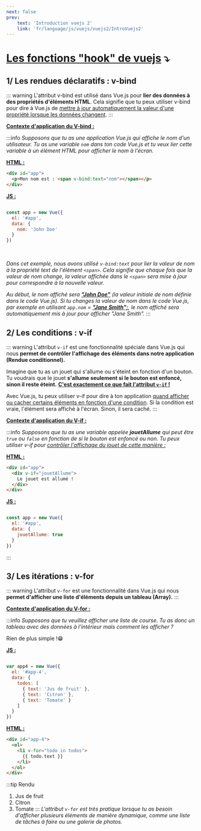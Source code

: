 ```yaml
---
next: false
prev: 
    text: 'Introduction vuejs 2'
    link: 'fr/language/js/vuejs/vuejs2/IntroVuejs2'
---
```

# <u>Les fonctions "hook" de vuejs</u> ⤵️

## 1/ Les rendues déclaratifs : v-bind 
::: warning
L'attribut v-bind est utilisé dans Vue.js pour **lier des données à des propriétés d'éléments HTML**. Cela signifie que tu peux utiliser v-bind pour dire à Vue.js de <u>mettre à jour automatiquement la valeur d'une propriété lorsque les données changent</u>.
:::

<u>**Contexte d'application du V-bind :**</u>

:::info
*Supposons que tu as une application Vue.js qui affiche le nom d'un utilisateur. Tu as une variable `nom` dans ton code Vue.js et tu veux lier cette variable à un élément HTML pour afficher le nom à l'écran.*

<u>**HTML :**</u>

```html
<div id="app">
  <p>Mon nom est : <span v-bind:text="nom"></span></p>
</div>
```

<u>**JS :**</u>

```js

const app = new Vue({
  el: '#app',
  data: {
    nom: 'John Doe'
  }
})

```
<br/>

*Dans cet exemple, nous avons utilisé `v-bind:text` pour lier la valeur de nom à la propriété text de l'élément `<span>`. Cela signifie que chaque fois que la valeur de nom change, la valeur affichée dans le `<span>` sera mise à jour pour correspondre à la nouvelle valeur.*

*Au début, le nom affiché sera <u>**"John Doe"**</u> (la valeur initiale de nom définie dans le code Vue.js). Si tu changes la valeur de nom dans le code Vue.js, par exemple en utilisant `app.nom` = <u>**"Jane Smith";**</u>, le nom affiché sera automatiquement mis à jour pour afficher "Jane Smith".*
:::
<br/>

## 2/ Les conditions : v-if 

::: warning
L'attribut `v-if` est une fonctionnalité spéciale dans Vue.js qui nous **permet de contrôler l'affichage des éléments dans notre application (Rendue conditionnel).**

Imagine que tu as un jouet qui s'allume ou s'éteint en fonction d'un bouton. Tu voudrais que le jouet **s'allume seulement si le bouton est enfoncé, sinon il reste éteint.** <u>**C'est exactement ce que fait l'attribut `v-if` !**</u>

Avec Vue.js, tu peux utiliser v-if pour dire à ton application <u>quand afficher ou cacher certains éléments en fonction d'une condition</u>. Si la condition est vraie, l'élément sera affiché à l'écran. Sinon, il sera caché.
:::

<u>**Contexte d'application du V-if :**</u>

:::info
*Supposons que tu as une variable appelée **jouetAllume** qui peut être `true` ou `false` en fonction de si le bouton est enfoncé ou non. Tu peux utiliser v-if pour <u>contrôler l'affichage du jouet de cette manière :</u>*

<u>**HTML :**</u>

```html
<div id="app">
  <div v-if="jouetAllume">
    Le jouet est allumé !
  </div>
</div>
```

<u>**JS :**</u>
```js

const app = new Vue({
  el: '#app',
  data: {
    jouetAllume: true
  }
})
```

:::

## 3/ Les itérations : v-for 

::: warning
L'attribut `v-for` est une fonctionnalité dans Vue.js qui nous **permet d'afficher une liste d'éléments depuis un tableau (Array).**
:::

<u>**Contexte d'application du V-for :**</u>

:::info
*Supposons que tu veuillez afficher une liste de course. Tu as donc un tableau avec des données à l'intérieur mais comment les afficher ?*

Rien de plus simple !😁

<u>**JS :**</u>
```js

var app4 = new Vue({
  el: '#app-4',
  data: {
    todos: [
      { text: 'Jus de fruit' },
      { text: 'Citron' },
      { text: 'Tomate' }
    ]
  }
})
```

<u>**HTML :**</u>

```html
<div id="app-4">
  <ol>
    <li v-for="todo in todos">
      {{ todo.text }}
    </li>
  </ol>
</div>
```
:::tip Rendu
1. Jus de fruit
2. Citron
3. Tomate
:::
*L'attribut `v-for` est très pratique lorsque tu as besoin d'afficher plusieurs éléments de manière dynamique, comme une liste de tâches à faire ou une galerie de photos.*